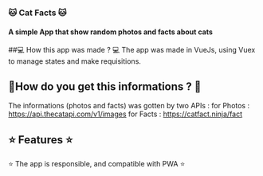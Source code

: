 ### 🐱 Cat Facts 🐱

#### A simple App that show random photos and facts about cats

##💻 How this app was made ? 💻
The app was made in VueJs, using Vuex to manage states and make requisitions.

## 📣How do you get this informations ? 📣
The informations (photos and facts) was gotten by two APIs :
for Photos : https://api.thecatapi.com/v1/images 
for Facts : https://catfact.ninja/fact 

##  ⭐ Features ⭐
⭐ The app is responsible, and compatible with PWA ⭐
